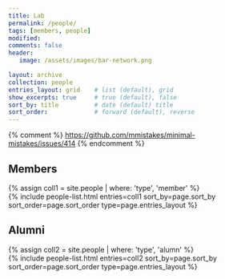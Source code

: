 ```yaml
---
title: Lab
permalink: /people/
tags: [members, people]
modified: 
comments: false
header:
   image: /assets/images/bar-network.png

layout: archive
collection: people
entries_layout: grid    # list (default), grid
show_excerpts: true     # true (default), false
sort_by: title          # date (default) title
sort_order:             # forward (default), reverse
---
```


{% comment %} https://github.com/mmistakes/minimal-mistakes/issues/414 {% endcomment %}
<section class="page__content cf">
<h2>Members</h2>
{% assign coll1 = site.people | where: 'type', 'member' %}
<div class="entries-{{ page.entries_layout }}">
  {% include people-list.html entries=coll1 sort_by=page.sort_by sort_order=page.sort_order type=page.entries_layout %}
</div>
</section>

<section class="page__content cf">
<h2>Alumni</h2>
{% assign coll2 = site.people | where: 'type', 'alumn' %}
<div class="entries-{{ page.entries_layout }}">
  {% include people-list.html entries=coll2 sort_by=page.sort_by sort_order=page.sort_order type=page.entries_layout %}
</div>
</section>

